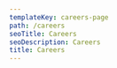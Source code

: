 ```yaml
---
templateKey: careers-page
path: /careers
seoTitle: Careers
seoDescription: Careers
title: Careers
---
```

